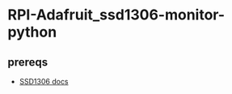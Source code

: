 # RPI-Adafruit_ssd1306-monitor-python

## prereqs 
- [SSD1306 docs](https://learn.adafruit.com/monochrome-oled-breakouts/python-usage-2)